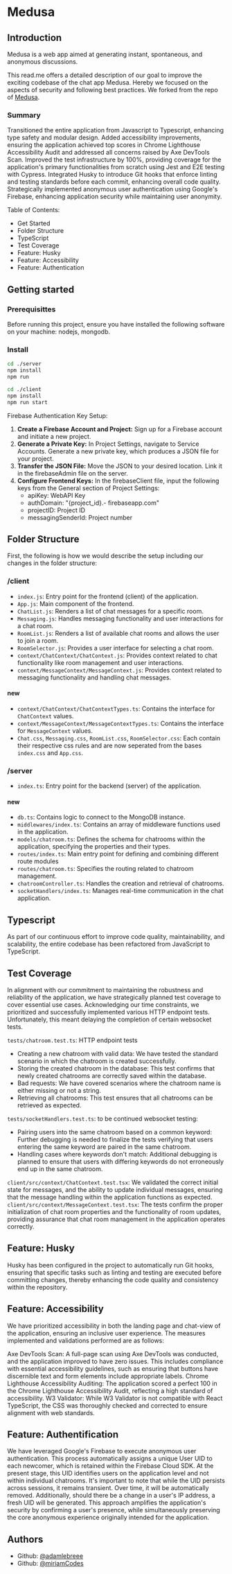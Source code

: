# Medusa

## Introduction

Medusa is a web app aimed at generating instant, spontaneous, and anonymous discussions.

This read.me offers a detailed description of our goal to improve the exciting codebase of the chat app Medusa. Hereby we focused on the aspects of security and following best practices.
We forked from the repo of [Medusa](https://github.com/makekema/Medusa.git).

### Summary

Transitioned the entire application from Javascript to Typescript, enhancing type safety and modular design.
Added accessibility improvements, ensuring the application achieved top scores in Chrome Lighthouse Accessibility Audit and addressed all concerns raised by Axe DevTools Scan.
Improved the test infrastructure by 100%, providing coverage for the application's primary functionalities from scratch using Jest and E2E testing with Cypress.
Integrated Husky to introduce Git hooks that enforce linting and testing standards before each commit, enhancing overall code quality.
Strategically implemented anonymous user authentication using Google's Firebase, enhancing application security while maintaining user anonymity.

Table of Contents:

- Get Started
- Folder Structure
- TypeScript
- Test Coverage
- Feature: Husky
- Feature: Accessibility
- Feature: Authentication

## Getting started

### Prerequisittes

Before running this project, ensure you have installed the following software on your machine: nodejs, mongodb.

### Install

```sh
cd ./server
npm install
npm run
```

```sh
cd ./client
npm install
npm run start
```

Firebase Authentication Key Setup:

1. **Create a Firebase Account and Project:** Sign up for a Firebase account and initiate a new project.
1. **Generate a Private Key:**
In Project Settings, navigate to Service Accounts.
Generate a new private key, which produces a JSON file for your project.
1. **Transfer the JSON File:**
Move the JSON to your desired location.
Link it in the firebaseAdmin file on the server.
1. **Configure Frontend Keys:**
In the firebaseClient file, input the following keys from the General section of Project Settings:
    - apiKey: WebAPI Key
    - authDomain: "{project_id}.- firebaseapp.com"
    - projectID: Project ID
    - messagingSenderId: Project number

## Folder Structure

First, the following is how we would describe the setup including our changes in the folder structure:

### /client

- `index.js`: Entry point for the frontend (client) of the application.
- `App.js`: Main component of the frontend.
- `ChatList.js`: Renders a list of chat messages for a specific room.
- `Messaging.js`: Handles messaging functionality and user interactions for a chat room.
- `RoomList.js`: Renders a list of available chat rooms and allows the user to join a room.
- `RoomSelector.js`: Provides a user interface for selecting a chat room.
- `context/ChatContext/ChatContext.js`: Provides context related to chat functionality like room management and user interactions.
- `context/MessageContext/MessageContext.js`: Provides context related to messaging functionality and handling chat messages.

#### new

- `context/ChatContext/ChatContextTypes.ts`: Contains the interface for `ChatContext` values.
- `context/MessageContext/MessageContextTypes.ts`: Contains the interface for `MessageContext` values.
- `Chat.css`, `Messaging.css`, `RoomList.css`, `RoomSelector.css`: Each contain their respective css rules and are now seperated from the bases `index.css` and `App.css`.

### /server

- `index.ts`: Entry point for the backend (server) of the application.

#### new

- `db.ts`: Contains logic to connect to the MongoDB instance.
- `middlewares/index.ts`: Contains an array of middleware functions used in the application.
- `models/chatroom.ts`: Defines the schema for chatrooms within the application, specifying the properties and their types.
- `routes/index.ts`: Main entry point for defining and combining different route modules
- `routes/chatroom.ts`: Specifies the routing related to chatroom management.
- `chatroomController.ts`: Handles the creation and retrieval of chatrooms.
- `socketHandlers/index.ts`: Manages real-time communication in the chat application.

## Typescript

As part of our continuous effort to improve code quality, maintainability, and scalability, the entire codebase has been refactored from JavaScript to TypeScript.

## Test Coverage

In alignment with our commitment to maintaining the robustness and reliability of the application, we have strategically planned test coverage to cover essential use cases. Acknowledging our time constraints, we prioritized and successfully implemented various HTTP endpoint tests. Unfortunately, this meant delaying the completion of certain websocket tests.

`tests/chatroom.test.ts`: HTTP endpoint tests

- Creating a new chatroom with valid data: We have tested the standard scenario in which the chatroom is created successfully.
- Storing the created chatroom in the database: This test confirms that newly created chatrooms are correctly saved within the database.
- Bad requests:  We have covered scenarios where the chatroom name is either missing or not a string.
- Retrieving all chatrooms: This test ensures that all chatrooms can be retrieved as expected.

`tests/socketHandlers.test.ts`: to be continued websocket testing:

- Pairing users into the same chatroom based on a common keyword: Further debugging is needed to finalize the tests verifying that users entering the same keyword are paired in the same chatroom.
- Handling cases where keywords don't match: Additional debugging is planned to ensure that users with differing keywords do not erroneously end up in the same chatroom.

`client/src/context/ChatContext.test.tsx`: We validated the correct initial state for messages, and the ability to update individual messages, ensuring that the message handling within the application functions as expected.
`client/src/context/MessageContext.test.tsx`: The tests confirm the proper initialization of chat room properties and the functionality of room updates, providing assurance that chat room management in the application operates correctly.

## Feature: Husky

Husky has been configured in the project to automatically run Git hooks, ensuring that specific tasks such as linting and testing are executed before committing changes, thereby enhancing the code quality and consistency within the repository.

## Feature: Accessibility

We have prioritized accessibility in both the landing page and chat-view of the application, ensuring an inclusive user experience. The measures implemented and validations performed are as follows:

Axe DevTools Scan: A full-page scan using Axe DevTools was conducted, and the application improved to have zero issues. This includes compliance with essential accessibility guidelines, such as ensuring that buttons have discernible text and form elements include appropriate labels.
Chrome Lighthouse Accessibility Auditing: The application scored a perfect 100 in the Chrome Lighthouse Accessibility Audit, reflecting a high standard of accessibility.
W3 Validator: While W3 Validator is not compatible with React TypeScript, the CSS was thoroughly checked and corrected to ensure alignment with web standards.

## Feature: Authentification

We have leveraged Google's Firebase to execute anonymous user authentication. This process automatically assigns a unique User UID to each newcomer, which is retained within the Firebase Cloud SDK. At the present stage, this UID identifies users on the application level and not within individual chatrooms. It's important to note that while the UID persists across sessions, it remains transient. Over time, it will be automatically removed. Additionally, should there be a change in a user's IP address, a fresh UID will be generated. This approach amplifies the application's security by confirming a user's presence, while simultaneously preserving the core anonymous experience originally intended for the application.

## Authors

- Github: [@adamlebreee](https://github.com/adamlebreee)
- Github: [@miriamCodes](https://github.com/miriamCodes)
